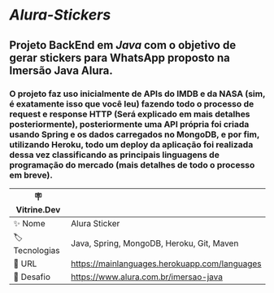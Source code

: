 # *Alura-Stickers*

## Projeto BackEnd em *Java* com o objetivo de gerar stickers para WhatsApp proposto na Imersão Java Alura.
### O projeto faz uso inicialmente de APIs do IMDB e da NASA (sim, é exatamente isso que você leu) fazendo todo o processo de request e response HTTP (Será explicado em mais detalhes posteriormente), posteriormente uma API própria foi criada usando Spring e os dados carregados no MongoDB, e por fim, utilizando Heroku, todo um deploy da aplicação foi realizada dessa vez classificando as principais linguagens de programação do mercado (mais detalhes de todo o processo em breve).

| 🪧 Vitrine.Dev |     |
| -------------  | --- |
| ✨ Nome        | Alura Sticker
| 🏷️ Tecnologias | Java, Spring, MongoDB, Heroku, Git, Maven
| 🚀 URL         | https://mainlanguages.herokuapp.com/languages
| 🤿 Desafio | https://www.alura.com.br/imersao-java
